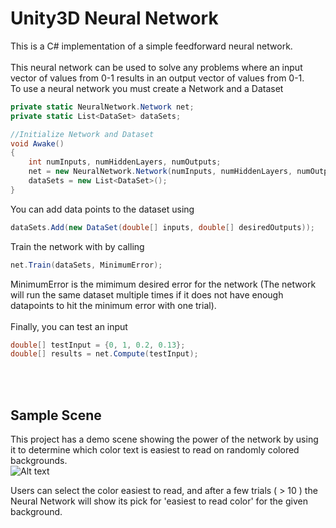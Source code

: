 # Unity3D Neural Network
This is a C# implementation of a simple feedforward neural network.
<br /><br />
This neural network can be used to solve any problems where an input vector of values from 0-1 results in an output vector of values from 0-1.<br />
To use a neural network you must create a Network and a Dataset
```C#
private static NeuralNetwork.Network net;
private static List<DataSet> dataSets; 

//Initialize Network and Dataset
void Awake()
{
    int numInputs, numHiddenLayers, numOutputs;
    net = new NeuralNetwork.Network(numInputs, numHiddenLayers, numOutputs);
    dataSets = new List<DataSet>();
}

```
You can add data points to the dataset using 
```C#
dataSets.Add(new DataSet(double[] inputs, double[] desiredOutputs));
```
Train the network with by calling
```C#
net.Train(dataSets, MinimumError);
```
MinimumError is the mimimum desired error for the network (The network will run the same dataset multiple times if it does not have enough datapoints to hit the minimum error with one trial).
<br /><br />
Finally, you can test an input
```C#
double[] testInput = {0, 1, 0.2, 0.13};
double[] results = net.Compute(testInput);
```

<br /><br />
## Sample Scene
This project has a demo scene showing the power of the network by using it to determine which color text is easiest to read on randomly colored backgrounds.<br />
![Alt text](http://i.imgur.com/IBu2xU7.png)
<br />

Users can select the color easiest to read, and after a few trials ( > 10 ) the Neural Network will show its pick for 'easiest to read color' for the given background.


